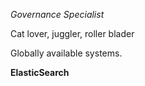 *Governance Specialist* 

Cat lover, juggler, roller blader 

Globally available systems. 

**ElasticSearch**
